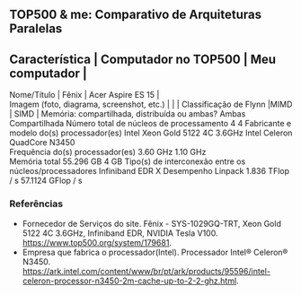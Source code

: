TOP500 & me: Comparativo de Arquiteturas Paralelas
--------------------------------------------------

Característica	    |    Computador no TOP500	   |     Meu computador    |
-------------------------------------------------------------------------
Nome/Título	        |           Fênix	           |    Acer Aspire ES 15  |  
Imagem (foto, diagrama, screenshot, etc.)		|   |   |
Classificação de Flynn	|MIMD	 |   SIMD |
Memória: compartilhada, distribuída ou ambas?	Ambas	Compartilhada
Número total de núcleos de processamento	4	4
Fabricante e modelo do(s) processador(es)	Intel Xeon Gold 5122 4C 3.6GHz	Intel Celeron QuadCore N3450     
Frequência do(s) processador(es)	3.60 GHz 	1.10 GHz        
Memória total	55.296 GB  4 GB
Tipo(s) de interconexão entre os núcleos/processadores	Infiniband EDR  X
Desempenho Linpack	1.836 TFlop / s       	57.1124 GFlop / s
### Referências
- Fornecedor de Serviços do site. Fênix - SYS-1029GQ-TRT, Xeon Gold 5122 4C 3.6GHz, Infiniband EDR, NVIDIA Tesla V100. https://www.top500.org/system/179681.
- Empresa que fabrica o processador(Intel). Processador Intel® Celeron® N3450. https://ark.intel.com/content/www/br/pt/ark/products/95596/intel-celeron-processor-n3450-2m-cache-up-to-2-2-ghz.html.

